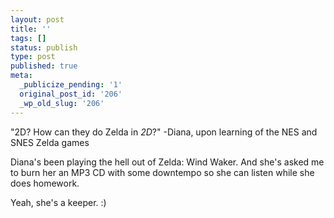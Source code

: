 ```yaml
---
layout: post
title: ''
tags: []
status: publish
type: post
published: true
meta:
  _publicize_pending: '1'
  original_post_id: '206'
  _wp_old_slug: '206'
---
```

"2D?  How can they do Zelda in *2D*?"
    -Diana, upon learning of the NES and SNES Zelda games

Diana's been playing the hell out of Zelda: Wind Waker.  And she's asked me to burn her an MP3 CD with some downtempo so she can listen while she does homework.

Yeah, she's a keeper.  :)
